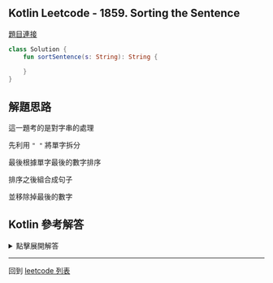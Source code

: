 ## Kotlin Leetcode - 1859. Sorting the Sentence

[題目連接](https://leetcode.com/problems/sorting-the-sentence/)

```kotlin
class Solution {
    fun sortSentence(s: String): String {
        
    }
}
```

## 解題思路

這一題考的是對字串的處理

先利用 `" "` 將單字拆分

最後根據單字最後的數字排序

排序之後組合成句子

並移除掉最後的數字

## Kotlin 參考解答

<details>
  <summary>點擊展開解答</summary>


單一表達式內完成的方式如下

```kotlin
class Solution {
    fun sortSentence(s: String) =
        s.split(" ")
            .sortedBy { it.last() }
            .joinToString(" ") { it.dropLast(1) }
}
```


</details>

------

回到 [leetcode 列表](index.md)


